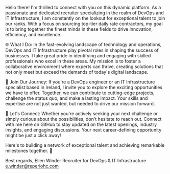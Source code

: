 
Hello there! I'm thrilled to connect with you on this dynamic platform. As a passionate and dedicated recruiter specializing in the realm of DevOps and IT Infrastructure, I am constantly on the lookout for exceptional talent to join our ranks. With a focus on sourcing top-tier daily rate contractors, my goal is to bring together the finest minds in these fields to drive innovation, efficiency, and excellence.

🌐 What I Do:
In the fast-evolving landscape of technology and operations, DevOps and IT Infrastructure play pivotal roles in shaping the success of businesses. I take great pride in identifying and engaging with skilled professionals who excel in these areas. My mission is to foster a collaborative environment where experts can thrive, creating solutions that not only meet but exceed the demands of today's digital landscape.

🤝 Join Our Journey:
If you're a DevOps engineer or an IT Infrastructure specialist based in Ireland, I invite you to explore the exciting opportunities we have to offer. Together, we can contribute to cutting-edge projects, challenge the status quo, and make a lasting impact. Your skills and expertise are not just wanted, but needed to drive our mission forward.

📢 Let's Connect:
Whether you're actively seeking your next challenge or simply curious about the possibilities, don't hesitate to reach out. Connect with me here on GitHub to stay updated on the latest openings, industry insights, and engaging discussions. Your next career-defining opportunity might be just a click away!

Here's to building a network of exceptional talent and achieving remarkable milestones together. 🚀

Best regards,
Ellen Winder
Recruiter for DevOps & IT Infrastructure
e.winder@reperiohc.com
